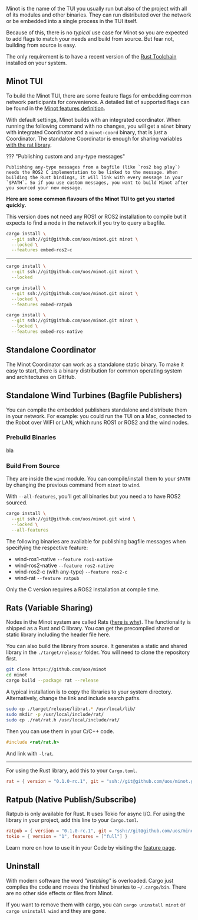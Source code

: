 Minot is the name of the TUI you usually run but also of the project with all of its modules and other binaries. They can run distributed over the network or be embedded into a single process in the TUI itself.

Because of this, there is no *typical* use case for Minot so you are expected to add flags to match your needs and build from source. But fear not, building from source is easy.


The only requirement is to have a recent version of the [Rust Toolchain](https://www.rust-lang.org/tools/install) installed on your system.

## Minot TUI

To build the Minot TUI, there are some feature flags for embedding common network participants for convenience. A detailed list of supported flags can be found in the [Minot features definition](https://github.com/uos/minot/blob/main/minot/Cargo.toml#L45).

With default settings, Minot builds with an integrated coordinator. When running the following command with no changes, you will get a `minot` binary with integrated Coordinator and a `minot-coord` binary, that is *just* a Coordinator. The standalone Coordinator is enough for sharing variables [with the rat library](./varshare.md#library).


??? "Publishing custom and any-type messages"

    Publishing any-type messages from a bagfile (like `ros2 bag play`) needs the ROS2 C implementation to be linked to the message. When building the Rust bindings, it will link with every message in your `$PATH`. So if you use custom messages, you want to build Minot after you sourced your new message.


**Here are some common flavours of the Minot TUI to get you started quickly.**

This version does not need any ROS1 or ROS2 installation to compile but it expects to find a node in the network if you try to query a bagfile.

~~~bash title="With ROS2 publisher (with any-type, needs sourced ROS2)"
cargo install \
  --git ssh://git@github.com/uos/minot.git minot \
  --locked \
  --features embed-ros2-c
~~~

---

~~~bash title="Minimal with embedded Coordinator - expects nodes in the network when publishing"
cargo install \
  --git ssh://git@github.com/uos/minot.git minot \
  --locked
~~~



~~~bash title="With Ratpub publisher (no any-type)"
cargo install \
  --git ssh://git@github.com/uos/minot.git minot \
  --locked \
  --features embed-ratpub
~~~


~~~bash title="With ROS1 and ROS2 publisher in the same process with no ROS installation (no any-type)"
cargo install \
  --git ssh://git@github.com/uos/minot.git minot \
  --locked \
  --features embed-ros-native
~~~

## Standalone Coordinator

The Minot Coordinator can work as a standalone static binary. To make it easy to start, there is a binary distribution for common operating system and architectures on GitHub.


## Standalone Wind Turbines (Bagfile Publishers)

You can compile the embedded publishers standalone and distribute them in your network. For example: you could run the TUI on a Mac, connected to the Robot over WIFI or LAN, which runs ROS1 or ROS2 and the wind nodes.

### Prebuild Binaries
bla


### Build From Source

They are inside the `wind` module. You can compile/install them to your `$PATH` by changing the previous command from `minot` to `wind`.

With `--all-features`, you'll get all binaries but you need a to have ROS2 sourced.

~~~bash title="ROS1 and ROS2 publisher in the same process with no ROS installation (no any-type)"
cargo install \
  --git ssh://git@github.com/uos/minot.git wind \
  --locked \
  --all-features
~~~

The following binaries are available for publishing bagfile messages when specifying the respective feature:

- wind-ros1-native `--feature ros1-native`
- wind-ros2-native `--feature ros2-native`
- wind-ros2-c (with any-type) `--feature ros2-c`
- wind-rat `--feature ratpub`

Only the C version requires a ROS2 installation at compile time.

## Rats (Variable Sharing)

Nodes in the Minot system are called Rats ([here is why](./lore.md)). The functionality is shipped as a Rust and C library. You can get the precompiled shared or static library including the header file here.

You can also build the library from source. It generates a static and shared library in the `./target/release/` folder. You will need to clone the repository first.

~~~bash title="Build librat from source"
git clone https://github.com/uos/minot
cd minot
cargo build --package rat --release
~~~

A typical installation is to copy the libraries to your system directory. Alternatively, change the link and include search paths.

~~~bash
sudo cp ./target/release/librat.* /usr/local/lib/
sudo mkdir -p /usr/local/include/rat/
sudo cp ./rat/rat.h /usr/local/include/rat/
~~~

Then you can use them in your C/C++ code.
~~~C
#include <rat/rat.h>
~~~

And link with `-lrat`.

---

For using the Rust library, add this to your `Cargo.toml`.

~~~toml title="Cargo.toml"
rat = { version = "0.1.0-rc.1", git = "ssh://git@github.com/uos/minot.git" }
~~~

## Ratpub (Native Publish/Subscribe)

Ratpub is only available for Rust. It uses Tokio for async I/O.
For using the library in your project, add this line to your `Cargo.toml`.

~~~toml title="Cargo.toml"
ratpub = { version = "0.1.0-rc.1", git = "ssh://git@github.com/uos/minot.git" }
tokio = { version = "1", features = ["full"] }
~~~

Learn more on how to use it in your Code by visiting the [feature page](./pubsub.md).


## Uninstall

With modern software the word *"installing"* is overloaded. Cargo just compiles the code and moves the finished binaries to `~/.cargo/bin`. There are no other side effects or files from Minot.

If you want to remove them with cargo, you can `cargo uninstall minot` or `cargo uninstall wind` and they are gone.
